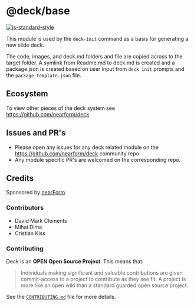 # @deck/base

[![js-standard-style](https://img.shields.io/badge/code%20style-standard-brightgreen.svg?style=flat)](http://standardjs.com/)

This module is used by the `deck-init` command as a basis 
for generating a new slide deck. 

The code, images, and deck.md folders and file are copied
across to the target folder. A symlink from Readme.md to
deck.md is created and a package.json is created based on
user input from `deck init` prompts and the `package-template.json`
file.

## Ecosystem

To view other pieces of the deck system see <https://github.com/nearform/deck>

## Issues and PR's

* Please open any issues for any deck related module on the <https://github.com/nearform/deck> community repo.
* Any module specific PR's are welcomed on the corresponding repo.

## Credits

Sponsored by <a href="http://nearform.com">nearForm</a>

### Contributors

  * David Mark Clements
  * Mihai Dima
  * Cristian Kiss

### Contributing

Deck is an **OPEN Open Source Project**. This means that:

> Individuals making significant and valuable contributions are given commit-access to a project to contribute as they see fit. A project is more like an open wiki than a standard guarded open source project.

See the [`CONTRIBUTING.md`](CONTRIBUTING.md) file for more details.

